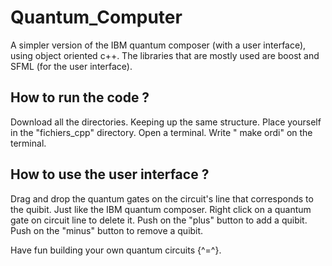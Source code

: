 # Quantum_Computer
A simpler version of the IBM quantum composer (with a user interface), using object oriented c++. 
The libraries that are mostly used are boost and SFML (for the user interface).

## How to run the code ? 
Download all the directories. Keeping up the same structure. 
Place yourself in the "fichiers_cpp" directory. 
Open a terminal.
Write " make ordi" on the terminal.


## How to use the user interface ?
Drag and drop the quantum gates on the circuit's line that corresponds to the quibit. Just like the IBM quantum composer. 
Right click on a quantum gate on circuit line to delete it. 
Push on the "plus" button to add a quibit. Push on the "minus" button to remove a quibit. 


Have fun building your own quantum circuits {^=^}. 

